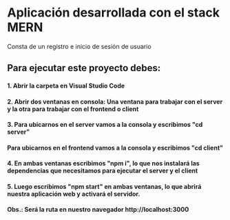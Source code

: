 # Aplicación desarrollada con el stack MERN

Consta de un registro e inicio de sesión de usuario


## Para ejecutar este proyecto debes:

#### 1. Abrir la carpeta en Visual Studio Code
#### 2. Abrir dos ventanas en consola: Una ventana para trabajar con el server y la otra para trabajar con el frontend o client
#### 3. Para ubicarnos en el server vamos a la consola y escribimos "cd server"
####   Para ubicarnos en el frontend vamos a la consola y escribimos "cd client"
#### 4. En ambas ventanas escribimos "npm i", lo que nos instalará las dependencias que necesitamos para ejecutar el server y el client
#### 5. Luego escribimos "npm start" en ambas ventanas, lo que abrirá nuestra aplicación web y activará el servidor.
#### Obs.: Será la ruta en nuestro navegador http://localhost:3000 
